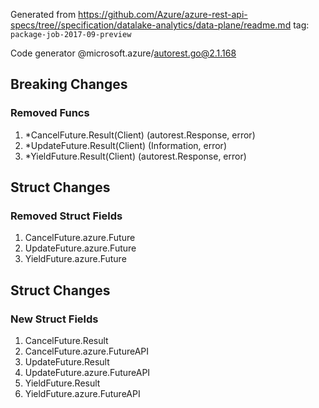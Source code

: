 Generated from https://github.com/Azure/azure-rest-api-specs/tree//specification/datalake-analytics/data-plane/readme.md tag: `package-job-2017-09-preview`

Code generator @microsoft.azure/autorest.go@2.1.168

## Breaking Changes

### Removed Funcs

1. *CancelFuture.Result(Client) (autorest.Response, error)
1. *UpdateFuture.Result(Client) (Information, error)
1. *YieldFuture.Result(Client) (autorest.Response, error)

## Struct Changes

### Removed Struct Fields

1. CancelFuture.azure.Future
1. UpdateFuture.azure.Future
1. YieldFuture.azure.Future

## Struct Changes

### New Struct Fields

1. CancelFuture.Result
1. CancelFuture.azure.FutureAPI
1. UpdateFuture.Result
1. UpdateFuture.azure.FutureAPI
1. YieldFuture.Result
1. YieldFuture.azure.FutureAPI
